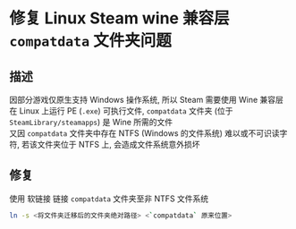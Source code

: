 # 修复 Linux Steam wine 兼容层 `compatdata` 文件夹问题

## 描述
因部分游戏仅原生支持 Windows 操作系统, 所以 Steam 需要使用 Wine 兼容层在 Linux 上运行 PE (`.exe`) 可执行文件, `compatdata` 文件夹 (位于 `SteamLibrary/steamapps`) 是 Wine 所需的文件  
又因 `compatdata` 文件夹中存在 NTFS (Windows 的文件系统) 难以或不可识读字符, 若该文件夹位于 NTFS 上, 会造成文件系统意外损坏

## 修复
使用 软链接 链接 `compatdata` 文件夹至非 NTFS 文件系统
```sh
ln -s <将文件夹迁移后的文件夹绝对路径> <`compatdata` 原来位置>
```
